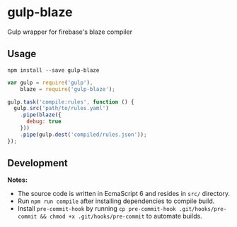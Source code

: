 gulp-blaze
==========

Gulp wrapper for firebase's blaze compiler

Usage
-----

```
npm install --save gulp-blaze
```

```javascript
var gulp = require('gulp'),
    blaze = require('gulp-blaze');

gulp.task('compile:rules', function () {
  gulp.src('path/to/rules.yaml')
    .pipe(blaze({
      debug: true
    }))
    .pipe(gulp.dest('compiled/rules.json'));
});
```

Development
-----------

**Notes:**
 - The source code is written in EcmaScript 6 and resides in `src/` directory.
 - Run `npm run compile` after installing dependencies to compile build.
 - Install `pre-commit-hook` by running `cp pre-commit-hook .git/hooks/pre-commit && chmod +x .git/hooks/pre-commit` to automate builds.

